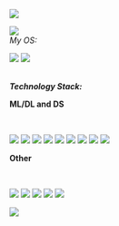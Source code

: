 ![](https://github-profile-summary-cards.vercel.app/api/cards/profile-details?username=WindowsKonon1337&theme=solarized_dark)

![](https://github-profile-summary-cards.vercel.app/api/cards/stats?username=WindowsKonon1337&theme=solarized_dark)
</br><i>My OS: </i>
<p>
  
![](https://img.shields.io/badge/Linux-FCC624?style=for-the-badge&logo=linux&logoColor=black)
![](https://img.shields.io/badge/Ubuntu-E95420?style=for-the-badge&logo=ubuntu&logoColor=white)
</p>

</br><b><i>Technology Stack: </i></b>
<p>
<p><b>ML/DL and DS</b></p></br>

![](https://img.shields.io/badge/python-3670A0?style=for-the-badge&logo=python&logoColor=ffdd54)
![](https://img.shields.io/badge/PyTorch-%23EE4C2C.svg?style=for-the-badge&logo=PyTorch&logoColor=white)
![](https://img.shields.io/badge/numpy-%23013243.svg?style=for-the-badge&logo=numpy&logoColor=white)
![](https://img.shields.io/badge/Plotly-%233F4F75.svg?style=for-the-badge&logo=plotly&logoColor=white)
![](https://img.shields.io/badge/pandas-%23150458.svg?style=for-the-badge&logo=pandas&logoColor=white)
![](https://img.shields.io/badge/SciPy-%230C55A5.svg?style=for-the-badge&logo=scipy&logoColor=%white)
![](https://img.shields.io/badge/scikit--learn-%23F7931E.svg?style=for-the-badge&logo=scikit-learn&logoColor=white)
![](https://img.shields.io/badge/Apache%20Spark-FDEE21?style=flat-square&logo=apachespark&logoColor=black)
![](https://img.shields.io/badge/postgres-%23316192.svg?style=for-the-badge&logo=postgresql&logoColor=white)
</p>

<p><b>Other</b></p></br>

![](https://img.shields.io/badge/docker-%230db7ed.svg?style=for-the-badge&logo=docker&logoColor=white)
![](https://img.shields.io/badge/.NET-5C2D91?style=for-the-badge&logo=.net&logoColor=white)
![](https://img.shields.io/badge/c++-%2300599C.svg?style=for-the-badge&logo=c%2B%2B&logoColor=white)
![](https://img.shields.io/badge/Qt-%23217346.svg?style=for-the-badge&logo=Qt&logoColor=white)
![](https://img.shields.io/badge/CMake-%23008FBA.svg?style=for-the-badge&logo=cmake&logoColor=white)
</p>


</p>

![](https://komarev.com/ghpvc/?username=WindowsKonon1337)
<!--
**WindowsKonon1337/WindowsKonon1337** is a ✨ _special_ ✨ repository because its `README.md` (this file) appears on your GitHub profile.

Here are some ideas to get you started:

- 🔭 I’m currently working on ...
- 🌱 I’m currently learning ...
- 👯 I’m looking to collaborate on ...
- 🤔 I’m looking for help with ...
- 💬 Ask me about ...
- 📫 How to reach me: ...
- 😄 Pronouns: ...
- ⚡ Fun fact: ...
-->
